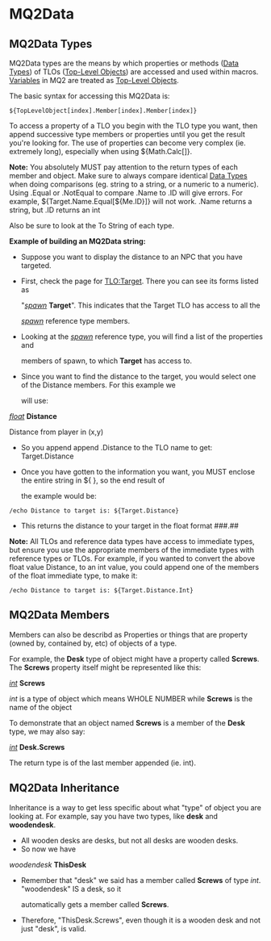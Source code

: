 # MQ2Data

## MQ2Data Types

MQ2Data types are the means by which properties or methods ([Data Types](../reference/data-types/)\) of TLOs \([Top-Level Objects](../reference/top-level-objects/)) are accessed and used within macros. [Variables](mqdatavars.md) in MQ2 are treated as [Top-Level Objects](../reference/top-level-objects/).

The basic syntax for accessing this MQ2Data is:

`${TopLevelObject[index].Member[index].Member[index]}`

To access a property of a TLO you begin with the TLO type you want, then append successive type members or properties until you get the result you're looking for. The use of properties can become very complex (ie. extremely long), especially when using ${Math.Calc[]}.

**Note:** You absolutely MUST pay attention to the return types of each member and object. Make sure to always compare identical [Data Types](../reference/data-types/) when doing comparisons (eg. string to a string, or a numeric to a numeric). Using .Equal or .NotEqual to compare .Name to .ID will give errors. For example, ${Target.Name.Equal[${Me.ID}]} will not work. .Name returns a string, but .ID returns an int

Also be sure to look at the To String of each type.

**Example of building an MQ2Data string:**

* Suppose you want to display the distance to an NPC that you have targeted.
* First, check the page for [TLO:Target](../reference/top-level-objects/tlo-target.md). There you can see its forms listed as

  "[_spawn_](../reference/data-types/datatype-spawn.md) **Target**". This indicates that the Target TLO has access to all the

  [_spawn_](../reference/data-types/datatype-spawn.md) reference type members.

* Looking at the [_spawn_](../reference/data-types/datatype-spawn.md) reference type, you will find a list of the properties and

  members of spawn, to which **Target** has access to.

* Since you want to find the distance to the target, you would select one of the Distance members. For this example we

  will use:

[_float_](../reference/data-types/datatype-float.md) **Distance**

Distance from player in (x,y)

* So you append append .Distance to the TLO name to get: Target.Distance
* Once you have gotten to the information you want, you MUST enclose the entire string in ${ }, so the end result of

  the example would be:

`/echo Distance to target is: ${Target.Distance}`

* This returns the distance to your target in the float format \#\#\#.\#\#

**Note:** All TLOs and reference data types have access to immediate types, but ensure you use the appropriate members of the immediate types with reference types or TLOs. For example, if you wanted to convert the above float value Distance, to an int value, you could append one of the members of the float immediate type, to make it:

`/echo Distance to target is: ${Target.Distance.Int}`

## MQ2Data Members

Members can also be describd as Properties or things that are property (owned by, contained by, etc) of objects of a type.

For example, the **Desk** type of object might have a property called **Screws**. The **Screws** property itself might be represented like this:

[_int_](../reference/data-types/datatype-int.md) **Screws**

_int_ is a type of object which means WHOLE NUMBER while **Screws** is the name of the object

To demonstrate that an object named **Screws** is a member of the **Desk** type, we may also say:

[_int_](../reference/data-types/datatype-int.md) **Desk.Screws**

The return type is of the last member appended (ie. int).

## MQ2Data Inheritance

Inheritance is a way to get less specific about what "type" of object you are looking at. For example, say you have two types, like **desk** and **woodendesk**.

* All wooden desks are desks, but not all desks are wooden desks.
* So now we have

_woodendesk_ **ThisDesk**

* Remember that "desk" we said has a member called **Screws** of type _int_. "woodendesk" IS a desk, so it

  automatically gets a member called **Screws**.

* Therefore, "ThisDesk.Screws", even though it is a wooden desk and not just "desk", is valid.


